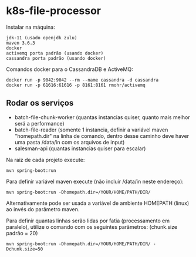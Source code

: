 # k8s-file-processor

Instalar na máquina:

```
jdk-11 (usado openjdk zulu)
maven 3.6.3
docker
activemq porta padrão (usando docker)
cassandra porta padrão (usando docker)
```

Comandos docker para o CassandraDB e ActiveMQ:

```
docker run -p 9042:9042 --rm --name cassandra -d cassandra
docker run -p 61616:61616 -p 8161:8161 rmohr/activemq
```

## Rodar os serviços

* batch-file-chunk-worker (quantas instancias quiser, quanto mais melhor será a performance)
* batch-file-reader (somente 1 instancia, definir a variável maven "homepath.dir" na linha de comando, dentro desse caminho deve haver uma pasta /data/in com os arquivos de input)
* salesman-api (quantas instancias quiser para escalar)

Na raiz de cada projeto execute:

```
mvn spring-boot:run
```

Para definir variável maven execute (não incluir /data/in neste endereço):

```
mvn spring-boot:run -Dhomepath.dir=/YOUR/HOME/PATH/DIR/
```

Alternativamente pode ser usada a variável de ambiente HOMEPATH (linux) ao invés do parâmetro maven.

Para definir quantas linhas serão lidas por fatia (processamento em paralelo), utilize o comando com os seguintes parâmetros: (chunk.size padrão = 20)

```
mvn spring-boot:run -Dhomepath.dir=/YOUR/HOME/PATH/DIR/ -Dchunk.size=50
```

